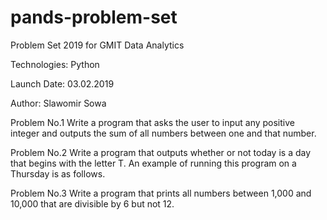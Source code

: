 # pands-problem-set

Problem Set 2019 for GMIT Data Analytics 

Technologies: Python

Launch Date: 03.02.2019

Author: Slawomir Sowa

Problem No.1 
    Write a program that asks the user to input any positive integer and outputs the
    sum of all numbers between one and that number.

Problem No.2
    Write a program that outputs whether or not today is a day that begins with the
    letter T. An example of running this program on a Thursday is as follows.
    
Problem No.3
    Write a program that prints all numbers between 1,000 and 10,000 that are divisible
    by 6 but not 12.


